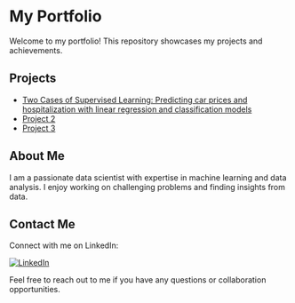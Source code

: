 
# My Portfolio

  
Welcome to my portfolio! This repository showcases my projects and achievements.

## Projects

- [Two Cases of Supervised Learning: Predicting car prices and hospitalization with linear regression and classification models](https://github.com/cristhianc001/predicting-prices-and-hospitalization-with-supervised-learning)
- [Project 2](https://github.com/your-username/project-2)
- [Project 3](https://github.com/your-username/project-3)

## About Me

I am a passionate data scientist with expertise in machine learning and data analysis. I enjoy working on challenging problems and finding insights from data.

## Contact Me

Connect with me on LinkedIn:

[![LinkedIn](linkedin_button.png)](https://www.linkedin.com/in/cristhiancastro/)

Feel free to reach out to me if you have any questions or collaboration opportunities.

